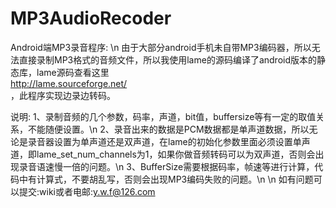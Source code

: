 # MP3AudioRecoder


 Android端MP3录音程序: \n
    由于大部分android手机未自带MP3编码器，所以无法直接录制MP3格式的音频文件，所以我使用lame的源码编译了android版本的静态库，lame源码查看这里<br>http://lame.sourceforge.net/<br>，此程序实现边录边转码。
 
 说明: 1、录制音频的几个参数，码率，声道，bit值，buffersize等有一定的取值关系，不能随便设置。\n
 2、录音出来的数据是PCM数据都是单声道数据，所以无论是录音器设置为单声道还是双声道，在lame的初始化参数里面必须设置单声道，即lame_set_num_channels为1，如果你做音频转码可以为双声道，否则会出现录音语速慢一倍的问题。\n
 3、BufferSize需要根据码率，帧速等进行计算，代码中有计算式，不要胡乱写，否则会出现MP3编码失败的问题。\n
 \n
   如有问题可以提交:wiki或者电邮:y.w.f@126.com
